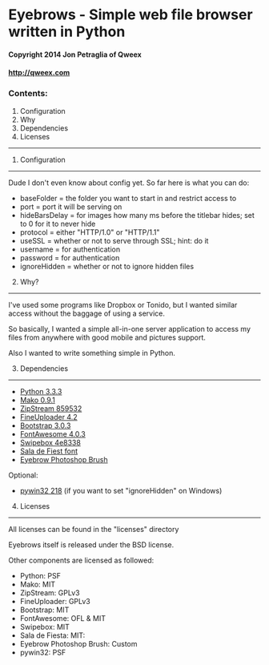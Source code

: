 # Eyebrows - Simple web file browser written in Python #
#### Copyright 2014 Jon Petraglia of Qweex ####
#### http://qweex.com ####

### Contents: ###
  1. Configuration
  2. Why
  3. Dependencies
  4. Licenses

------------------------------------------------------

1. Configuration
----------------

Dude I don't even know about config yet. So far here is what you can do:
  * baseFolder = the folder you want to start in and restrict access to
  * port = port it will be serving on
  * hideBarsDelay = for images how many ms before the titlebar hides; set to 0 for it to never hide
  * protocol = either "HTTP/1.0" or "HTTP/1.1"
  * useSSL = whether or not to serve through SSL; hint: do it
  * username = for authentication
  * password = for authentication
  * ignoreHidden = whether or not to ignore hidden files


2. Why?
----------------

I've used some programs like Dropbox or Tonido, but I wanted similar access without the baggage of using a service.

So basically, I wanted a simple all-in-one server application to access my files from anywhere with good mobile and pictures support.

Also I wanted to write something simple in Python.


3. Dependencies
----------------

  * [Python 3.3.3](http://www.python.org/)
  * [Mako 0.9.1](http://www.makotemplates.org/)
  * [ZipStream 859532](https://github.com/allanlei/python-zipstream/tree/859532b05844a0eb3efd641303a08d4424edb30e)
  * [FineUploader 4.2](http://fineuploader.com/)
  * [Bootstrap 3.0.3](http://getbootstrap.com/)
  * [FontAwesome 4.0.3](http://fontawesome.io/)
  * [Swipebox 4e8338](https://github.com/brutaldesign/swipebox/tree/4e8338ec2740ca75eb8a39247c275f1a1b3d7539)
  * [Sala de Fiest font](http://openfontlibrary.org/en/font/sala-de-fiesta)
  * [Eyebrow Photoshop Brush](http://www.photoshopwebsite.com/photoshop-brushes/28-photoshop-eyebrow-brushes-free-download/)


Optional:
  * [pywin32 218](http://sourceforge.net/projects/pywin32/) (if you want to set "ignoreHidden" on Windows)

4. Licenses
----------------

All licenses can be found in the "licenses" directory

Eyebrows itself is released under the BSD license.

Other components are licensed as followed:
  * Python: PSF
  * Mako: MIT
  * ZipStream: GPLv3
  * FineUploader: GPLv3
  * Bootstrap: MIT
  * FontAwesome: OFL & MIT
  * Swipebox: MIT
  * Sala de Fiesta: MIT:
  * Eyebrow Photoshop Brush: Custom
  * pywin32: PSF

